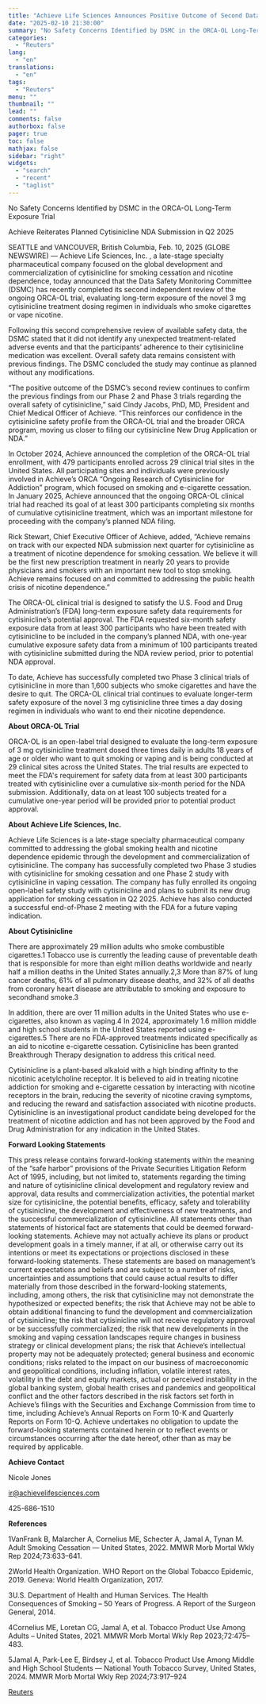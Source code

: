 ```yaml
---
title: "Achieve Life Sciences Announces Positive Outcome of Second Data Safety Monitoring Committee Review for the ORCA-OL Clinical Trial"
date: "2025-02-10 21:30:00"
summary: "No Safety Concerns Identified by DSMC in the ORCA-OL Long-Term Exposure TrialAchieve Reiterates Planned Cytisinicline NDA Submission in Q2 2025SEATTLE and VANCOUVER, British Columbia, Feb. 10, 2025 (GLOBE NEWSWIRE) — Achieve Life Sciences, Inc. , a late-stage specialty pharmaceutical company focused on the global development and commercialization of cytisinicline for..."
categories:
  - "Reuters"
lang:
  - "en"
translations:
  - "en"
tags:
  - "Reuters"
menu: ""
thumbnail: ""
lead: ""
comments: false
authorbox: false
pager: true
toc: false
mathjax: false
sidebar: "right"
widgets:
  - "search"
  - "recent"
  - "taglist"
---
```


No Safety Concerns Identified by DSMC in the ORCA-OL Long-Term Exposure Trial

Achieve Reiterates Planned Cytisinicline NDA Submission in Q2 2025

SEATTLE and VANCOUVER, British Columbia, Feb. 10, 2025 (GLOBE NEWSWIRE) — Achieve Life Sciences, Inc. , a late-stage specialty pharmaceutical company focused on the global development and commercialization of cytisinicline for smoking cessation and nicotine dependence, today announced that the Data Safety Monitoring Committee (DSMC) has recently completed its second independent review of the ongoing ORCA-OL trial, evaluating long-term exposure of the novel 3 mg cytisinicline treatment dosing regimen in individuals who smoke cigarettes or vape nicotine.

Following this second comprehensive review of available safety data, the DSMC stated that it did not identify any unexpected treatment-related adverse events and that the participants’ adherence to their cytisinicline medication was excellent. Overall safety data remains consistent with previous findings. The DSMC concluded the study may continue as planned without any modifications.

“The positive outcome of the DSMC’s second review continues to confirm the previous findings from our Phase 2 and Phase 3 trials regarding the overall safety of cytisinicline,” said Cindy Jacobs, PhD, MD, President and Chief Medical Officer of Achieve. “This reinforces our confidence in the cytisinicline safety profile from the ORCA-OL trial and the broader ORCA program, moving us closer to filing our cytisinicline New Drug Application or NDA.”

In October 2024, Achieve announced the completion of the ORCA-OL trial enrollment, with 479 participants enrolled across 29 clinical trial sites in the United States. All participating sites and individuals were previously involved in Achieve’s ORCA “Ongoing Research of Cytisinicline for Addiction” program, which focused on smoking and e-cigarette cessation. In January 2025, Achieve announced that the ongoing ORCA-OL clinical trial had reached its goal of at least 300 participants completing six months of cumulative cytisinicline treatment, which was an important milestone for proceeding with the company’s planned NDA filing.

Rick Stewart, Chief Executive Officer of Achieve, added, “Achieve remains on track with our expected NDA submission next quarter for cytisinicline as a treatment of nicotine dependence for smoking cessation. We believe it will be the first new prescription treatment in nearly 20 years to provide physicians and smokers with an important new tool to stop smoking. Achieve remains focused on and committed to addressing the public health crisis of nicotine dependence.”

The ORCA-OL clinical trial is designed to satisfy the U.S. Food and Drug Administration’s (FDA) long-term exposure safety data requirements for cytisinicline’s potential approval. The FDA requested six-month safety exposure data from at least 300 participants who have been treated with cytisinicline to be included in the company’s planned NDA, with one-year cumulative exposure safety data from a minimum of 100 participants treated with cytisinicline submitted during the NDA review period, prior to potential NDA approval.

To date, Achieve has successfully completed two Phase 3 clinical trials of cytisinicline in more than 1,600 subjects who smoke cigarettes and have the desire to quit. The ORCA-OL clinical trial continues to evaluate longer-term safety exposure of the novel 3 mg cytisinicline three times a day dosing regimen in individuals who want to end their nicotine dependence.

**About ORCA-OL Trial**

ORCA-OL is an open-label trial designed to evaluate the long-term exposure of 3 mg cytisinicline treatment dosed three times daily in adults 18 years of age or older who want to quit smoking or vaping and is being conducted at 29 clinical sites across the United States. The trial results are expected to meet the FDA's requirement for safety data from at least 300 participants treated with cytisinicline over a cumulative six-month period for the NDA submission. Additionally, data on at least 100 subjects treated for a cumulative one-year period will be provided prior to potential product approval.

**About Achieve Life Sciences, Inc.**

Achieve Life Sciences is a late-stage specialty pharmaceutical company committed to addressing the global smoking health and nicotine dependence epidemic through the development and commercialization of cytisinicline. The company has successfully completed two Phase 3 studies with cytisinicline for smoking cessation and one Phase 2 study with cytisinicline in vaping cessation. The company has fully enrolled its ongoing open-label safety study with cytisinicline and plans to submit its new drug application for smoking cessation in Q2 2025. Achieve has also conducted a successful end-of-Phase 2 meeting with the FDA for a future vaping indication.

**About Cytisinicline**

There are approximately 29 million adults who smoke combustible cigarettes.1 Tobacco use is currently the leading cause of preventable death that is responsible for more than eight million deaths worldwide and nearly half a million deaths in the United States annually.2,3 More than 87% of lung cancer deaths, 61% of all pulmonary disease deaths, and 32% of all deaths from coronary heart disease are attributable to smoking and exposure to secondhand smoke.3

In addition, there are over 11 million adults in the United States who use e-cigarettes, also known as vaping.4 In 2024, approximately 1.6 million middle and high school students in the United States reported using e-cigarettes.5 There are no FDA-approved treatments indicated specifically as an aid to nicotine e-cigarette cessation. Cytisinicline has been granted Breakthrough Therapy designation to address this critical need.

Cytisinicline is a plant-based alkaloid with a high binding affinity to the nicotinic acetylcholine receptor. It is believed to aid in treating nicotine addiction for smoking and e-cigarette cessation by interacting with nicotine receptors in the brain, reducing the severity of nicotine craving symptoms, and reducing the reward and satisfaction associated with nicotine products. Cytisinicline is an investigational product candidate being developed for the treatment of nicotine addiction and has not been approved by the Food and Drug Administration for any indication in the United States.

**Forward Looking Statements**

This press release contains forward-looking statements within the meaning of the “safe harbor” provisions of the Private Securities Litigation Reform Act of 1995, including, but not limited to, statements regarding the timing and nature of cytisinicline clinical development and regulatory review and approval, data results and commercialization activities, the potential market size for cytisinicline, the potential benefits, efficacy, safety and tolerability of cytisinicline, the development and effectiveness of new treatments, and the successful commercialization of cytisinicline. All statements other than statements of historical fact are statements that could be deemed forward-looking statements. Achieve may not actually achieve its plans or product development goals in a timely manner, if at all, or otherwise carry out its intentions or meet its expectations or projections disclosed in these forward-looking statements. These statements are based on management’s current expectations and beliefs and are subject to a number of risks, uncertainties and assumptions that could cause actual results to differ materially from those described in the forward-looking statements, including, among others, the risk that cytisinicline may not demonstrate the hypothesized or expected benefits; the risk that Achieve may not be able to obtain additional financing to fund the development and commercialization of cytisinicline; the risk that cytisinicline will not receive regulatory approval or be successfully commercialized; the risk that new developments in the smoking and vaping cessation landscapes require changes in business strategy or clinical development plans; the risk that Achieve’s intellectual property may not be adequately protected; general business and economic conditions; risks related to the impact on our business of macroeconomic and geopolitical conditions, including inflation, volatile interest rates, volatility in the debt and equity markets, actual or perceived instability in the global banking system, global health crises and pandemics and geopolitical conflict and the other factors described in the risk factors set forth in Achieve’s filings with the Securities and Exchange Commission from time to time, including Achieve’s Annual Reports on Form 10-K and Quarterly Reports on Form 10-Q. Achieve undertakes no obligation to update the forward-looking statements contained herein or to reflect events or circumstances occurring after the date hereof, other than as may be required by applicable.

**Achieve Contact**

Nicole Jones

ir@achievelifesciences.com

425-686-1510

**References**

1VanFrank B, Malarcher A, Cornelius ME, Schecter A, Jamal A, Tynan M. Adult Smoking Cessation — United States, 2022. MMWR Morb Mortal Wkly Rep 2024;73:633–641.

2World Health Organization. WHO Report on the Global Tobacco Epidemic, 2019. Geneva: World Health Organization, 2017.

3U.S. Department of Health and Human Services. The Health Consequences of Smoking – 50 Years of Progress. A Report of the Surgeon General, 2014.

4Cornelius ME, Loretan CG, Jamal A, et al. Tobacco Product Use Among Adults – United States, 2021. MMWR Morb Mortal Wkly Rep 2023;72:475–483.

5Jamal A, Park-Lee E, Birdsey J, et al. Tobacco Product Use Among Middle and High School Students — National Youth Tobacco Survey, United States, 2024. MMWR Morb Mortal Wkly Rep 2024;73:917–924

[Reuters](https://www.tradingview.com/news/reuters.com,2025-02-10:newsml_GNX5sWXGx:0-achieve-life-sciences-announces-positive-outcome-of-second-data-safety-monitoring-committee-review-for-the-orca-ol-clinical-trial/)
